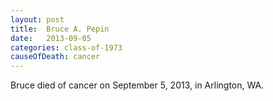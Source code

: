 ```yaml
---
layout: post
title:  Bruce A. Pepin
date:   2013-09-05
categories: class-of-1973
causeOfDeath: cancer
---
```

Bruce died of cancer on September 5, 2013, in Arlington, WA.
